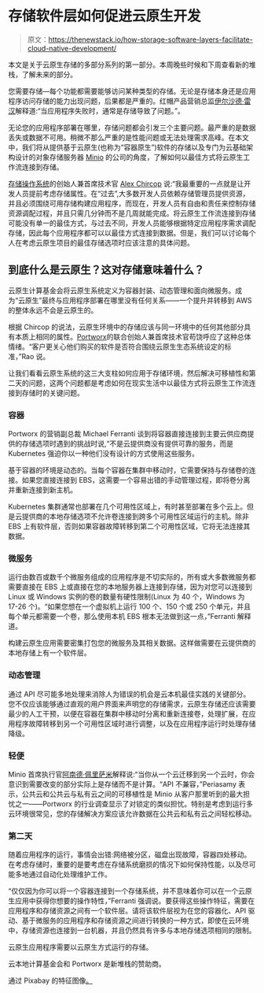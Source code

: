 # 存储软件层如何促进云原生开发

> 原文：<https://thenewstack.io/how-storage-software-layers-facilitate-cloud-native-development/>

本文是关于云原生存储的多部分系列的第一部分。本周晚些时候和下周查看新的堆栈，了解未来的部分。

您需要存储—每个功能都需要能够访问某种类型的存储。无论是存储本身还是应用程序访问存储的能力出现问题，后果都是严重的。红帽产品营销总监[伊尔沙德·雷汉](https://www.linkedin.com/in/irshadraihan/)解释道:“当应用程序失败时，通常是存储导致了问题。”。

无论您的应用程序部署在哪里，存储问题都会引发三个主要问题。最严重的是数据丢失或数据不可用。稍微不那么严重的是性能问题或无法处理需求高峰。在本文中，我们将从提供基于云原生(也称为“容器原生”)软件的存储以及专门为云基础架构设计的对象存储服务器 [Minio](https://www.minio.io/) 的公司的角度，了解如何以最佳方式将云原生工作流连接到存储。

[存储操作系统](https://storageos.com/)的创始人兼首席技术官 [Alex Chircop](https://www.linkedin.com/in/alexchircop/?originalSubdomain=uk) 说:“我最重要的一点就是让开发人员提前考虑存储属性。在“过去”,大多数开发人员依赖存储管理员提供资源，并且必须围绕可用存储构建应用程序，而现在，开发人员有自由和责任来控制存储资源调配过程，并且只需几分钟而不是几周就能完成。将云原生工作流连接到存储可能没有单一的最佳方式，与过去不同，开发人员能够根据特定应用程序需求调配存储，因此每个应用程序都可以以最佳方式连接到数据。但是，我们可以讨论每个人在考虑云原生项目的最佳存储选项时应该注意的具体问题。

## 到底什么是云原生？这对存储意味着什么？

云原生计算基金会将云原生系统定义为容器封装、动态管理和面向微服务。成为“云原生”最终与应用程序部署在哪里没有任何关系——一个提升并转移到 AWS 的整体永远不会是云原生的。

根据 Chircop 的说法，云原生环境中的存储应该与同一环境中的任何其他部分具有本质上相同的属性。[](https://www.linkedin.com/in/gouthamrao/)[Portworx](https://www.linkedin.com/in/gouthamrao/)的联合创始人兼首席技术官苟饶呼应了这种总体情绪。“客户更关心他们购买的软件是否符合围绕云原生生态系统设定的标准，”Rao 说。

让我们看看云原生系统的这三大支柱如何应用于存储环境，然后解决可移植性和第二天的问题，这两个问题都是考虑如何在现实生活中以最佳方式将云原生工作流连接到存储时的关键问题。

### 容器

Portworx 的营销副总裁 Michael Ferranti 谈到将容器直接连接到主要云供应商提供的存储选项时遇到的挑战时说,“不是云提供商没有提供可靠的服务，而是 Kubernetes 强迫你以一种他们没有设计的方式使用这些服务。

基于容器的环境是动态的。当每个容器在集群中移动时，它需要保持与存储卷的连接。如果您直接连接到 EBS，这需要一个容易出错的手动管理过程，即将卷分离并重新连接到新主机。

Kubernetes 集群通常也部署在几个可用性区域上，有时甚至部署在多个云上。但是云提供商的本地存储选项不允许卷连接到跨多个可用性区域运行的主机。除非 EBS 上有软件层，否则如果容器故障转移到第二个可用性区域，它将无法连接其数据。

### **微服务**

运行由数百或数千个微服务组成的应用程序是不切实际的，所有或大多数微服务都需要直接在 EBS 上或直接在您的本地服务器上连接到存储，因为对您可以连接到 Linux 或 Windows 实例的卷的数量有硬性限制(Linux 为 40 个，Windows 为 17-26 个)。“如果您想在一个虚拟机上运行 100 个、150 个或 250 个单元，并且每个单元都需要一个卷，那么使用本机 EBS 根本无法做到这一点，”Ferranti 解释道。

构建云原生应用需要密集打包您的微服务及其相关数据。这样做需要在云提供商的本地存储上有一个软件层。

### 动态管理

通过 API 尽可能多地处理来消除人为错误的机会是云本机最佳实践的关键部分。您不仅应该能够通过直观的用户界面来声明您的存储需求，云原生存储还应该需要最少的人工干预，以便在容器在集群中移动时分离和重新连接卷，处理扩展，在应用程序故障转移到另一个可用性区域时进行调整，以及在应用程序运行时处理存储降级。

### 轻便

Minio 首席执行官[阿南德·佩里萨米](https://www.linkedin.com/in/abperiasamy/)解释说:“当你从一个云迁移到另一个云时，你会意识到需要改变的部分实际上是存储而不是计算。“API 不兼容，”Periasamy 表示，公共云和公共云与私有云之间的可移植性是 Minio 从客户那里听到的最大担忧之一——Portworx 的行业调查显示了对锁定的类似担忧。特别是考虑到运行多云环境很常见，您的存储解决方案应该允许数据在公共云和私有云之间轻松移动。

### 第二天

随着应用程序的运行，事情会出错:网络被分区，磁盘出现故障，容器四处移动。在考虑存储时，重要的是要考虑在存储系统磨损的情况下如何保持性能，以及尽可能多地通过自动化处理维护工作。

“仅仅因为你可以将一个容器连接到一个存储系统，并不意味着你可以在一个云原生应用中获得你想要的操作特性，”Ferranti 强调说。要获得这些操作特征，需要在应用程序和存储资源之间有一个软件层。请将该软件层视为在您的容器化、API 驱动、基于微服务的应用程序和存储资源之间进行转换的一种方式，即使在云环境中，存储资源也连接到一台机器，并且仍然具有许多与本地存储选项相同的限制。

云原生应用程序需要以云原生方式运行的存储。

云本地计算基金会和 Portworx 是新堆栈的赞助商。

通过 Pixabay 的特征图像[。](https://unsplash.com/search/photos/layers)

<svg xmlns:xlink="http://www.w3.org/1999/xlink" viewBox="0 0 68 31" version="1.1"><title>Group</title> <desc>Created with Sketch.</desc></svg>
